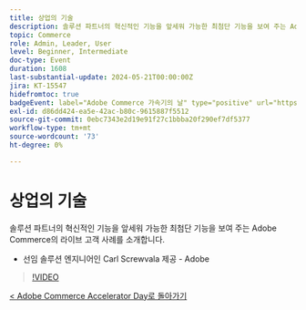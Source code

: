 ```yaml
---
title: 상업의 기술
description: 솔루션 파트너의 혁신적인 기능을 앞세워 가능한 최첨단 기능을 보여 주는 Adobe Commerce의 라이브 고객 사례를 소개합니다.
topic: Commerce
role: Admin, Leader, User
level: Beginner, Intermediate
doc-type: Event
duration: 1608
last-substantial-update: 2024-05-21T00:00:00Z
jira: KT-15547
hidefromtoc: true
badgeEvent: label="Adobe Commerce 가속기의 날" type="positive" url="https://experienceleague.adobe.com/ko/docs/events/apac-commerce-recordings/2024/overview"
exl-id: d86dd424-ea5e-42ac-b80c-9615887f5512
source-git-commit: 0ebc7343e2d19e91f27c1bbba20f290ef7df5377
workflow-type: tm+mt
source-wordcount: '73'
ht-degree: 0%

---
```


# 상업의 기술

솔루션 파트너의 혁신적인 기능을 앞세워 가능한 최첨단 기능을 보여 주는 Adobe Commerce의 라이브 고객 사례를 소개합니다.

+ 선임 솔루션 엔지니어인 Carl Screwvala 제공 - Adobe

>[!VIDEO](https://video.tv.adobe.com/v/3455495/?learn=on&captions=kor)

[&lt; Adobe Commerce Accelerator Day로 돌아가기](./overview.md)
